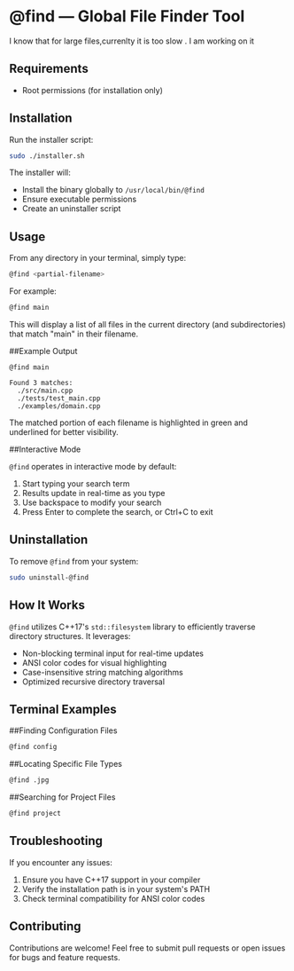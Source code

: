 # @find — Global File Finder Tool

I know that for large files,currenlty it is too slow . 
I am working on it

## Requirements
- Root permissions (for installation only)

## Installation
Run the installer script:

```bash
sudo ./installer.sh
```

The installer will:
- Install the binary globally to `/usr/local/bin/@find`
- Ensure executable permissions
- Create an uninstaller script

##  Usage

From any directory in your terminal, simply type:

```bash
@find <partial-filename>
```

For example:

```bash
@find main
```

This will display a list of all files in the current directory (and subdirectories) that match "main" in their filename.

##Example Output

```
@find main

Found 3 matches:
  ./src/main.cpp
  ./tests/test_main.cpp
  ./examples/domain.cpp
```

The matched portion of each filename is highlighted in green and underlined for better visibility.

##Interactive Mode

`@find` operates in interactive mode by default:

1. Start typing your search term
2. Results update in real-time as you type
3. Use backspace to modify your search
4. Press Enter to complete the search, or Ctrl+C to exit

##  Uninstallation

To remove `@find` from your system:

```bash
sudo uninstall-@find
```

## How It Works

`@find` utilizes C++17's `std::filesystem` library to efficiently traverse directory structures. It leverages:

- Non-blocking terminal input for real-time updates
- ANSI color codes for visual highlighting
- Case-insensitive string matching algorithms
- Optimized recursive directory traversal

## Terminal Examples

##Finding Configuration Files

```bash
@find config
```

##Locating Specific File Types

```bash
@find .jpg
```

##Searching for Project Files

```bash
@find project
```

## Troubleshooting

If you encounter any issues:

1. Ensure you have C++17 support in your compiler
2. Verify the installation path is in your system's PATH
3. Check terminal compatibility for ANSI color codes

## Contributing

Contributions are welcome! Feel free to submit pull requests or open issues for bugs and feature requests.

